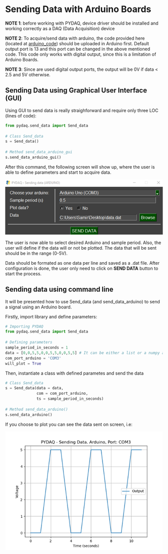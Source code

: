 # Sending Data with Arduino Boards

**NOTE 1**: before working with PYDAQ, device driver should be installed and working correctly as a DAQ (Data Acquisition) device

**NOTE 2**: To acquire/send data with arduino, the code provided here (located at [arduino_code](https://github.com/samirmartins/pydaq/tree/main/pydaq/arduino_code)) 
should be uploaded in Arduino first. Default output port is 13 and this port can be changed in the above mentioned code.
This code only works with digital output, since this is a limitation of Arduino Boards.

**NOTE 3**: Since are used digital output ports, the output will be
0V if data < 2.5 and 5V otherwise. 

## Sending Data using Graphical User Interface (GUI)

Using GUI to send data is really straighforward and require only 
three LOC (lines of code):

```python
from pydaq.send_data import Send_data

# Class Send_data
s = Send_data()

# Method send_data_arduino_gui
s.send_data_arduino_gui()
```

After this command, the following screen will show up, where the 
user is able to define parameters and start to acquire data.

![](img/send_data_arduino_gui.png)

The user is now able to select desired Arduino and sample period. Also, 
the user will define if the data will or not be plotted. The data that 
will be sent should be in the range (0-5V).

Data should be formated as one data 
per line and saved as a .dat file. After
configuration is done, the user only need to click on **SEND DATA** button to start the process.

## Sending data using command line

It will be presented how to use Send_data (and send_data_arduino) to 
send a signal using an Arduino board. 

Firstly, import library and define parameters: 

```python
# Importing PYDAQ
from pydaq.send_data import Send_data

# Defining parameters
sample_period_in_seconds = 1
data = [0,0,5,5,0,0,5,5,0,0,5,5] # It can be either a list or a numpy array
com_port_arduino = 'COM3'
will_plot = True
```

Then, instantiate a class with defined parametes and send the data

```python
# Class Send_data
s = Send_data(data = data, 
              com = com_port_arduino, 
              ts = sample_period_in_seconds)

# Method send_data_arduino()
s.send_data_arduino()


```

If you choose to plot you can see the data sent on screen, i.e:

![](img/sending_data_arduino.png)
